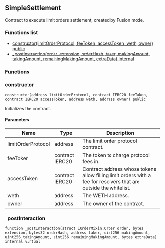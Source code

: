 
## SimpleSettlement

Contract to execute limit orders settlement, created by Fusion mode.

### Functions list
- [constructor(limitOrderProtocol, feeToken, accessToken, weth, owner) public](#constructor)
- [_postInteraction(order, extension, orderHash, taker, makingAmount, takingAmount, remainingMakingAmount, extraData) internal](#_postinteraction)

### Functions
### constructor

```solidity
constructor(address limitOrderProtocol, contract IERC20 feeToken, contract IERC20 accessToken, address weth, address owner) public
```
Initializes the contract.

#### Parameters

| Name | Type | Description |
| ---- | ---- | ----------- |
| limitOrderProtocol | address | The limit order protocol contract. |
| feeToken | contract IERC20 | The token to charge protocol fees in. |
| accessToken | contract IERC20 | Contract address whose tokens allow filling limit orders with a fee for resolvers that are outside the whitelist. |
| weth | address | The WETH address. |
| owner | address | The owner of the contract. |

### _postInteraction

```solidity
function _postInteraction(struct IOrderMixin.Order order, bytes extension, bytes32 orderHash, address taker, uint256 makingAmount, uint256 takingAmount, uint256 remainingMakingAmount, bytes extraData) internal virtual
```

